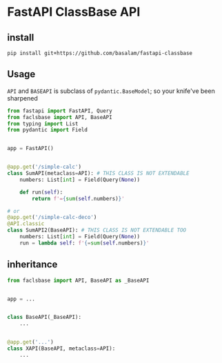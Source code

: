 # FastAPI ClassBase API

## install

`pip install git+https://github.com/basalam/fastapi-classbase`

## Usage

`API` and `BASEAPI` is subclass of `pydantic.BaseModel`; so your knife've been sharpened
```py
from fastapi import FastAPI, Query
from faclsbase import API, BaseAPI
from typing import List
from pydantic import Field


app = FastAPI()


@app.get('/simple-calc')
class SumAPI(metaclass=API): # THIS CLASS IS NOT EXTENDABLE
    numbers: List[int] = Field(Query(None))

    def run(self):
        return f'={sum(self.numbers)}'

# or
@app.get('/simple-calc-deco')
@API.classic
class SumAPI2(BaseAPI): # THIS CLASS IS NOT EXTENDABLE TOO
    numbers: List[int] = Field(Query(None))
    run = lambda self: f'{=sum(self.numbers)}'
```

## inheritance

```py
from faclsbase import API, BaseAPI as _BaseAPI


app = ...


class BaseAPI(_BaseAPI):
    ...


@app.get('...')
class XAPI(BaseAPI, metaclass=API):
    ...
```
